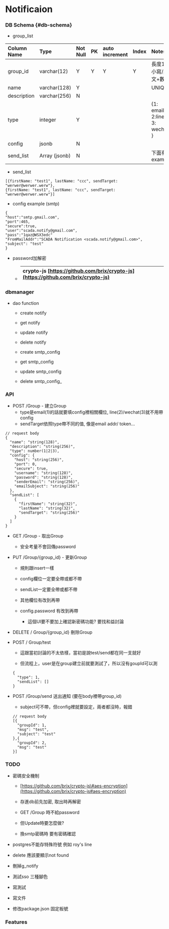 # Notificaion

### DB Schema {#db-schema}

* group\_list

| Column Name | Type | Not Null | PK | auto increment | Index | Notes |
| :--- | :--- | :--- | :--- | :--- | :--- | :--- |
| group\_id | varchar\(12\) | Y | Y | Y | Y | 長度12/小寫/英文+數字 |
| name | varchar\(128\) | Y |  |  |  | UNIQUE |
| description | varchar\(256\) | N |  |  |  |  |
| type | integer | Y |  |  |  | {1: email, 2:line, 3: wechat } |
| config | jsonb | N |  |  |  |  |
| send\_list | Array \(jsonb\) | N |  |  |  | 下面有example |

* send\_list

```
[{firstName: "test1", lastName: "ccc", sendTarget: "werwer@werwer.werw"}, 
{firstName: "test1", lastName: "ccc", sendTarget: "werwer@werwer.werw"}]
```

* config example \(smtp\)

```
{
"host":"smtp.gmail.com",
"port":465,
"secure":true,
"user":"scada.notify@gmail.com",
"pass":"1qaz@WSX3edc"
"FromMailAddr":"SCADA Notification <scada.notify@gmail.com>",
"subject": "test"
}
```

* password加解密

  * | crypto-js [https://github.com/brix/crypto-js](https://github.com/brix/crypto-js) |
    | :--- |

### dbmanager

* dao function

  * create notify

  * get notify

  * update notify

  * delete notify

  * create smtp\_config

  * get smtp\_config

  * update smtp\_config

  * delete smtp_config_

### API

* POST /Group - 建立Group
  * type是email\(1\)的話就要填config裡相關欄位, line\(2\)/wechat\(3\)就不用帶config
  * sendTarget依照type帶不同的值, 像是email addr/ token...

```
// request body
{
  "name": "string(128)",
  "description": "string(256)",
  "type": number(1|2|3),
  "config": {
    "host": "string(256)",
    "port": 0,
    "secure": true,
    "username": "string(128)",
    "password": "string(128)",
    "senderEmail": "string(256)",
    "emailSubject": "string(256)"
  },
  "sendList": [
    {
      "firstName": "string(32)",
      "lastName": "string(32)",
      "sendTarget": "string(256)"
    }
  ]
}
```

* GET /Group - 取出Group

  * 安全考量不會回傳password

* PUT /Group/{group\_id} - 更新Group

  * 規則跟insert一樣

  * config欄位一定要全帶或都不帶

  * sendList一定要全帶或都不帶

  * 其他欄位有改到再帶

  * config.password 有改到再帶

    * 這個UI要不要加上確認新密碼功能? 要找和益討論

* DELETE / Group/{group\_id} 刪除Group

* POST / Group/test

  * 這跟當初討論的不太依樣，當初是說test/send都在同一支就好

  * 但流程上，user是在group建立前就要測試了，所以沒有goupId可以測

  ```
  {
    "type": 1,
    "sendList": []
  }
  ```

* POST /Group/send 送出通知 \(要在body裡帶group\_id\)

  * subject可不帶，但config裡就要設定，兩者都沒時，報錯

  ```
  // request body
  [{
    "groupId": 1,
    "msg": "test",
    "subject": "test"
  },{
    "groupId": 2,
    "msg": "test"
  }]
  ```

### TODO

* 密碼安全機制

  * [https://github.com/brix/crypto-js\#aes-encryption](https://github.com/brix/crypto-js#aes-encryption)

  * 存進db前先加密, 取出時再解密

  * GET /Group 時不給password

  * 但Update時要怎麼做?

  * 換smtp密碼時 要有密碼確認

* postgres不能存特殊符號 例如 roy's line

* delete 應該要顯示not found

* 刪掉g\_notify

* 測試sso 三種腳色

* 寫測試

* 寫文件

* 修改package.json 固定板號

### Features



